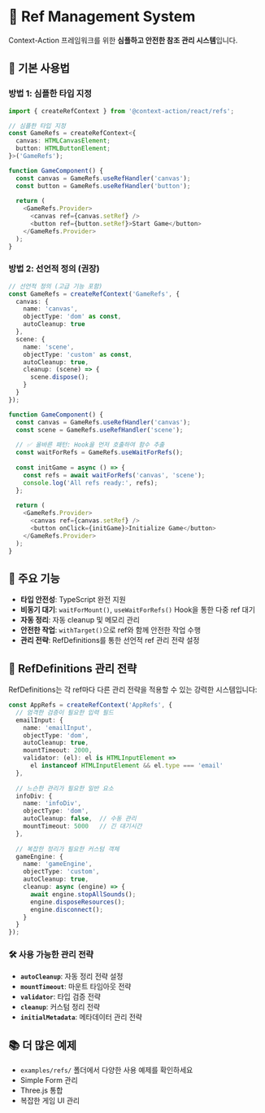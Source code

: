 # 🔗 Ref Management System

Context-Action 프레임워크를 위한 **심플하고 안전한 참조 관리 시스템**입니다.

## 🚀 기본 사용법

### 방법 1: 심플한 타입 지정

```typescript
import { createRefContext } from '@context-action/react/refs';

// 심플한 타입 지정
const GameRefs = createRefContext<{
  canvas: HTMLCanvasElement;
  button: HTMLButtonElement;
}>('GameRefs');

function GameComponent() {
  const canvas = GameRefs.useRefHandler('canvas');
  const button = GameRefs.useRefHandler('button');
  
  return (
    <GameRefs.Provider>
      <canvas ref={canvas.setRef} />
      <button ref={button.setRef}>Start Game</button>
    </GameRefs.Provider>
  );
}
```

### 방법 2: 선언적 정의 (권장)

```typescript
// 선언적 정의 (고급 기능 포함)
const GameRefs = createRefContext('GameRefs', {
  canvas: {
    name: 'canvas',
    objectType: 'dom' as const,
    autoCleanup: true
  },
  scene: {
    name: 'scene', 
    objectType: 'custom' as const,
    autoCleanup: true,
    cleanup: (scene) => {
      scene.dispose();
    }
  }
});

function GameComponent() {
  const canvas = GameRefs.useRefHandler('canvas');
  const scene = GameRefs.useRefHandler('scene');
  
  // ✅ 올바른 패턴: Hook을 먼저 호출하여 함수 추출
  const waitForRefs = GameRefs.useWaitForRefs();
  
  const initGame = async () => {
    const refs = await waitForRefs('canvas', 'scene');
    console.log('All refs ready:', refs);
  };
  
  return (
    <GameRefs.Provider>
      <canvas ref={canvas.setRef} />
      <button onClick={initGame}>Initialize Game</button>
    </GameRefs.Provider>
  );
}
```

## 🔧 주요 기능

- **타입 안전성**: TypeScript 완전 지원
- **비동기 대기**: `waitForMount()`, `useWaitForRefs()` Hook을 통한 다중 ref 대기
- **자동 정리**: 자동 cleanup 및 메모리 관리
- **안전한 작업**: `withTarget()`으로 ref와 함께 안전한 작업 수행
- **관리 전략**: RefDefinitions를 통한 선언적 ref 관리 전략 설정

## 🎯 RefDefinitions 관리 전략

RefDefinitions는 각 ref마다 다른 관리 전략을 적용할 수 있는 강력한 시스템입니다:

```typescript
const AppRefs = createRefContext('AppRefs', {
  // 엄격한 검증이 필요한 입력 필드
  emailInput: {
    name: 'emailInput',
    objectType: 'dom',
    autoCleanup: true,
    mountTimeout: 2000,
    validator: (el): el is HTMLInputElement => 
      el instanceof HTMLInputElement && el.type === 'email'
  },
  
  // 느슨한 관리가 필요한 일반 요소
  infoDiv: {
    name: 'infoDiv', 
    objectType: 'dom',
    autoCleanup: false,  // 수동 관리
    mountTimeout: 5000   // 긴 대기시간
  },
  
  // 복잡한 정리가 필요한 커스텀 객체
  gameEngine: {
    name: 'gameEngine',
    objectType: 'custom',
    autoCleanup: true,
    cleanup: async (engine) => {
      await engine.stopAllSounds();
      engine.disposeResources();
      engine.disconnect();
    }
  }
});
```

### 🛠️ 사용 가능한 관리 전략

- **`autoCleanup`**: 자동 정리 전략 설정
- **`mountTimeout`**: 마운트 타임아웃 전략
- **`validator`**: 타입 검증 전략  
- **`cleanup`**: 커스텀 정리 전략
- **`initialMetadata`**: 메타데이터 관리 전략

## 📚 더 많은 예제

- `examples/refs/` 폴더에서 다양한 사용 예제를 확인하세요
- Simple Form 관리
- Three.js 통합
- 복잡한 게임 UI 관리